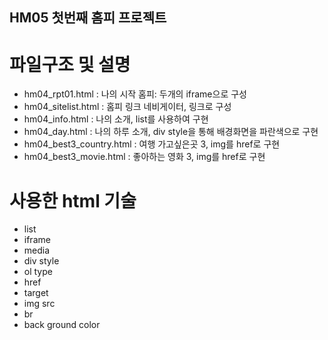 ## HM05 첫번째 홈피 프로젝트
# 파일구조 및 설명
- hm04_rpt01.html : 나의 시작 홈피: 두개의 iframe으로 구성
- hm04_sitelist.html : 홈피 링크 네비게이터, 링크로 구성
- hm04_info.html : 나의 소개, list를 사용하여 구현
- hm04_day.html : 나의 하루 소개, div style을 통해 배경화면을 파란색으로 구현
- hm04_best3_country.html : 여행 가고싶은곳 3, img를 href로 구현
- hm04_best3_movie.html : 좋아하는 영화 3, img를 href로 구현
# 사용한 html 기술
- list
- iframe
- media
- div style
- ol type
- href
- target
- img src
- br
- back ground color
